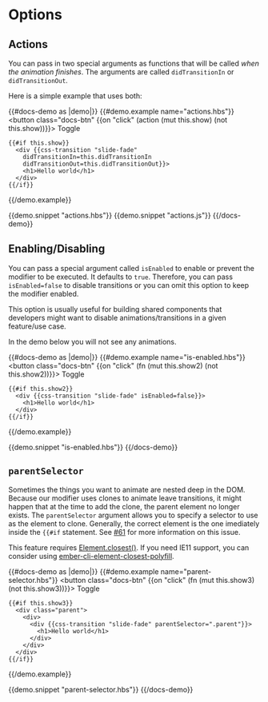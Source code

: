 # Options

## Actions

You can pass in two special arguments as functions that will be called _when the animation finishes_.
The arguments are called `didTransitionIn` or `didTransitionOut`.

Here is a simple example that uses both:

{{#docs-demo as |demo|}}
  {{#demo.example name="actions.hbs"}}
    <button class="docs-btn" {{on "click" (action (mut this.show) (not this.show))}}>
      Toggle
    </button>

    {{#if this.show}}
      <div {{css-transition "slide-fade"
        didTransitionIn=this.didTransitionIn
        didTransitionOut=this.didTransitionOut}}>
        <h1>Hello world</h1>
      </div>
    {{/if}}

  {{/demo.example}}

  {{demo.snippet "actions.hbs"}}
  {{demo.snippet "actions.js"}}
{{/docs-demo}}

## Enabling/Disabling

You can pass a special argument called `isEnabled` to enable or prevent the modifier
to be executed.
It defaults to `true`. Therefore, you can pass `isEnabled=false` to disable
transitions or you can omit this option to keep the modifier enabled.

This option is usually useful for building shared components that developers might
want to disable animations/transitions in a given feature/use case.

In the demo below you will not see any animations.

{{#docs-demo as |demo|}}
  {{#demo.example name="is-enabled.hbs"}}
    <button class="docs-btn" {{on "click" (fn (mut this.show2) (not this.show2))}}>
      Toggle
    </button>

    {{#if this.show2}}
      <div {{css-transition "slide-fade" isEnabled=false}}>
        <h1>Hello world</h1>
      </div>
    {{/if}}

  {{/demo.example}}

  {{demo.snippet "is-enabled.hbs"}}
{{/docs-demo}}

## `parentSelector`

Sometimes the things you want to animate are nested deep in the DOM. Because our modifier uses clones
to animate leave transitions, it might happen that at the time to add the clone, the parent element no longer
exists. The `parentSelector` argument allows you to specify a selector to use as the element to clone.
Generally, the correct element is the one imediately inside the `{{#if` statement. See [#61](https://github.com/peec/ember-css-transitions/issues/61)
for more information on this issue.

<aside>
  This feature requires <a href="https://caniuse.com/element-closest" class="docs-md__a" target="_blank">Element.closest()</a>.
  If you need IE11 support, you can consider using <a href="https://github.com/miguelcobain/ember-cli-element-closest-polyfill" class="docs-md__a" target="_blank">ember-cli-element-closest-polyfill</a>.
</aside>

{{#docs-demo as |demo|}}
  {{#demo.example name="parent-selector.hbs"}}
    <button class="docs-btn" {{on "click" (fn (mut this.show3) (not this.show3))}}>
      Toggle
    </button>

    {{#if this.show3}}
      <div class="parent">
        <div>
          <div {{css-transition "slide-fade" parentSelector=".parent"}}>
            <h1>Hello world</h1>
          </div>
        </div>
      </div>
    {{/if}}

  {{/demo.example}}

  {{demo.snippet "parent-selector.hbs"}}
{{/docs-demo}}
